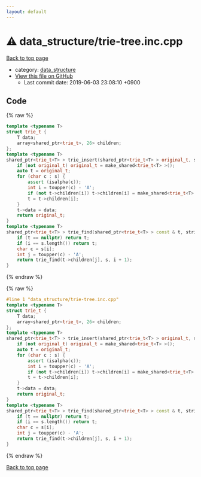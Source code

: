 ```yaml
---
layout: default
---
```


<!-- mathjax config similar to math.stackexchange -->
<script type="text/javascript" async
  src="https://cdnjs.cloudflare.com/ajax/libs/mathjax/2.7.5/MathJax.js?config=TeX-MML-AM_CHTML">
</script>
<script type="text/x-mathjax-config">
  MathJax.Hub.Config({
    TeX: { equationNumbers: { autoNumber: "AMS" }},
    tex2jax: {
      inlineMath: [ ['$','$'] ],
      processEscapes: true
    },
    "HTML-CSS": { matchFontHeight: false },
    displayAlign: "left",
    displayIndent: "2em"
  });
</script>

<script type="text/javascript" src="https://cdnjs.cloudflare.com/ajax/libs/jquery/3.4.1/jquery.min.js"></script>
<script src="https://cdn.jsdelivr.net/npm/jquery-balloon-js@1.1.2/jquery.balloon.min.js" integrity="sha256-ZEYs9VrgAeNuPvs15E39OsyOJaIkXEEt10fzxJ20+2I=" crossorigin="anonymous"></script>
<script type="text/javascript" src="../../assets/js/copy-button.js"></script>
<link rel="stylesheet" href="../../assets/css/copy-button.css" />


# :warning: data_structure/trie-tree.inc.cpp

<a href="../../index.html">Back to top page</a>

* category: <a href="../../index.html#c8f6850ec2ec3fb32f203c1f4e3c2fd2">data_structure</a>
* <a href="{{ site.github.repository_url }}/blob/master/data_structure/trie-tree.inc.cpp">View this file on GitHub</a>
    - Last commit date: 2019-06-03 23:08:10 +0900




## Code

<a id="unbundled"></a>
{% raw %}
```cpp
template <typename T>
struct trie_t {
    T data;
    array<shared_ptr<trie_t>, 26> children;
};
template <typename T>
shared_ptr<trie_t<T> > trie_insert(shared_ptr<trie_t<T> > original_t, string const & s, T data) {
    if (not original_t) original_t = make_shared<trie_t<T> >();
    auto t = original_t;
    for (char c : s) {
        assert (isalpha(c));
        int i = toupper(c) - 'A';
        if (not t->children[i]) t->children[i] = make_shared<trie_t<T> >();
        t = t->children[i];
    }
    t->data = data;
    return original_t;
}
template <typename T>
shared_ptr<trie_t<T> > trie_find(shared_ptr<trie_t<T> > const & t, string const & s, int i) {
    if (t == nullptr) return t;
    if (i == s.length()) return t;
    char c = s[i];
    int j = toupper(c) - 'A';
    return trie_find(t->children[j], s, i + 1);
}

```
{% endraw %}

<a id="bundled"></a>
{% raw %}
```cpp
#line 1 "data_structure/trie-tree.inc.cpp"
template <typename T>
struct trie_t {
    T data;
    array<shared_ptr<trie_t>, 26> children;
};
template <typename T>
shared_ptr<trie_t<T> > trie_insert(shared_ptr<trie_t<T> > original_t, string const & s, T data) {
    if (not original_t) original_t = make_shared<trie_t<T> >();
    auto t = original_t;
    for (char c : s) {
        assert (isalpha(c));
        int i = toupper(c) - 'A';
        if (not t->children[i]) t->children[i] = make_shared<trie_t<T> >();
        t = t->children[i];
    }
    t->data = data;
    return original_t;
}
template <typename T>
shared_ptr<trie_t<T> > trie_find(shared_ptr<trie_t<T> > const & t, string const & s, int i) {
    if (t == nullptr) return t;
    if (i == s.length()) return t;
    char c = s[i];
    int j = toupper(c) - 'A';
    return trie_find(t->children[j], s, i + 1);
}

```
{% endraw %}

<a href="../../index.html">Back to top page</a>

